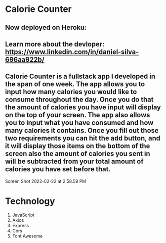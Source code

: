 # Calorie Counter

## Now deployed on Heroku: 

## Learn more about the devloper: https://www.linkedin.com/in/daniel-silva-696aa922b/

## Calorie Counter is a fullstack app I developed in the span of one week. The app allows you to input how many calories you would like to consume throughout the day. Once you do that the amount of calories you have input will display on the top of your screen. The app also allows you to input what you have consumed and how many calories it contains. Once you fill out those two requirements you can hit the add button, and it will display those items on the bottom of the screen also the amount of calories you sent in will be subtracted from your total amount of calories you have set before that.

Screen Shot 2022-02-22 at 2.58.59 PM



# Technology

1. JavaScript
2. Axios
3. Express
4. Cors
5. Font Awesome


